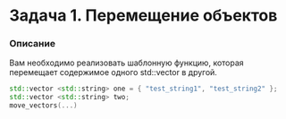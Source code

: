 # Задача 1. Перемещение объектов

### Описание
Вам необходимо реализовать шаблонную функцию, которая перемещает содержимое одного std::vector в другой.

```C++
std::vector <std::string> one = { "test_string1", "test_string2" };
std::vector <std::string> two;
move_vectors(...)
```
